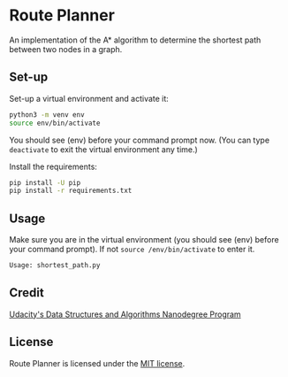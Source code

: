 # Route Planner

An implementation of the A\* algorithm to determine the shortest path between two nodes in a graph.

## Set-up

Set-up a virtual environment and activate it:

```bash
python3 -m venv env
source env/bin/activate
```

You should see (env) before your command prompt now. (You can type `deactivate` to exit the virtual environment any time.)

Install the requirements:

```bash
pip install -U pip
pip install -r requirements.txt
```

## Usage

Make sure you are in the virtual environment (you should see (env) before your command prompt). If not `source /env/bin/activate` to enter it.

```bash
Usage: shortest_path.py
```

## Credit

[Udacity's Data Structures and Algorithms Nanodegree Program](https://www.udacity.com/course/data-structures-and-algorithms-nanodegree--nd256)

## License

Route Planner is licensed under the [MIT license](https://github.com/danrneal/route-planner/blob/master/LICENSE).
